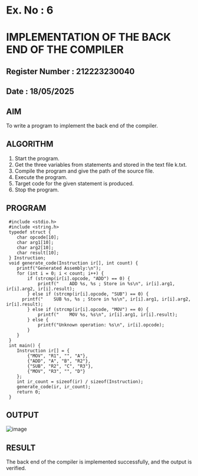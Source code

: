 # Ex. No : 6	
# IMPLEMENTATION OF THE BACK END OF THE COMPILER 
## Register Number : 212223230040
## Date : 18/05/2025

## AIM   
To write a program to implement the back end of the compiler.

## ALGORITHM
1.	Start the program.
2.	Get the three variables from statements and stored in the text file k.txt.
3.	Compile the program and give the path of the source file.
4.	Execute the program.
5.	Target code for the given statement is produced.
6.	Stop the program.

## PROGRAM
```
 #include <stdio.h>
 #include <string.h>
 typedef struct {
    char opcode[10];
    char arg1[10];
    char arg2[10];
    char result[10];
 } Instruction;
 void generate_code(Instruction ir[], int count) {
    printf("Generated Assembly:\n");
    for (int i = 0; i < count; i++) {
        if (strcmp(ir[i].opcode, "ADD") == 0) {
            printf("    ADD %s, %s ; Store in %s\n", ir[i].arg1, ir[i].arg2, ir[i].result);
        } else if (strcmp(ir[i].opcode, "SUB") == 0) {
      printf("    SUB %s, %s ; Store in %s\n", ir[i].arg1, ir[i].arg2, ir[i].result);
        } else if (strcmp(ir[i].opcode, "MOV") == 0) {
            printf("    MOV %s, %s\n", ir[i].arg1, ir[i].result);
        } else {
            printf("Unknown operation: %s\n", ir[i].opcode);
        }
    }
 }
 int main() {
    Instruction ir[] = {
        {"MOV", "R1", "", "A"},
        {"ADD", "A", "B", "R2"},
        {"SUB", "R2", "C", "R3"},
        {"MOV", "R3", "", "D"}
    };
    int ir_count = sizeof(ir) / sizeof(Instruction);
    generate_code(ir, ir_count);
    return 0;
 }
```

## OUTPUT 
![image](https://github.com/user-attachments/assets/8942f151-8614-4aca-ac6a-b3fcad03952b)

## RESULT
The back end of the compiler is implemented successfully, and the output is verified.
